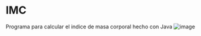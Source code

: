 # IMC

Programa para calcular el indice de masa corporal hecho con Java
![image](https://user-images.githubusercontent.com/73798412/224422370-9b0b4143-af83-4162-9300-7e6c045be9a5.png)
